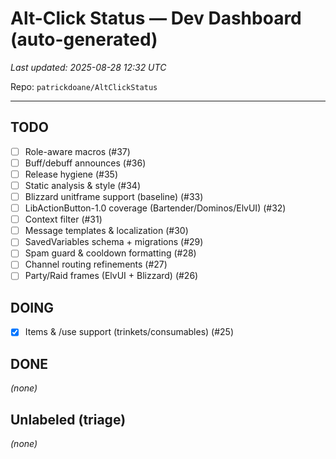 # Alt-Click Status — Dev Dashboard (auto-generated)

_Last updated: 2025-08-28 12:32 UTC_

Repo: `patrickdoane/AltClickStatus`

---

## TODO
- [ ] Role-aware macros (#37)
- [ ] Buff/debuff announces (#36)
- [ ] Release hygiene (#35)
- [ ] Static analysis & style (#34)
- [ ] Blizzard unitframe support (baseline) (#33)
- [ ] LibActionButton-1.0 coverage (Bartender/Dominos/ElvUI) (#32)
- [ ] Context filter (#31)
- [ ] Message templates & localization (#30)
- [ ] SavedVariables schema + migrations (#29)
- [ ] Spam guard & cooldown formatting (#28)
- [ ] Channel routing refinements (#27)
- [ ] Party/Raid frames (ElvUI + Blizzard) (#26)

## DOING
- [x] Items & /use support (trinkets/consumables) (#25)

## DONE
_(none)_

## Unlabeled (triage)
_(none)_
